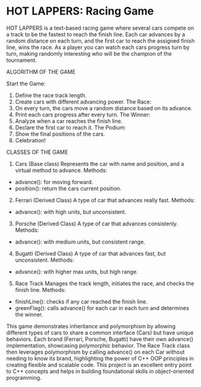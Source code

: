 # HOT LAPPERS: Racing Game

HOT LAPPERS is a text-based racing game where several cars compete on a track to be the fastest to reach the finish line. Each car advances by a random distance on each turn, and the first car to reach the assigned finish line, wins the race. As a player you can watch each cars progress turn by turn, making randomly interesting who will be the champion of the tournament.

ALGORITHM OF THE GAME

Start the Game:
  1. Define the race track length.
  2. Create cars with different advancing power.
The Race:
  3. On every turn, the cars move a random distance based on its advance.
  4. Print each cars progress after every turn.
The Winner:
  5. Analyze when a car reaches the finish line.
  6. Declare the first car to reach it.
The Podium:
  7. Show the final positions of the cars.
  8. Celebration!

CLASSES OF THE GAME

1. Cars (Base class)
Represents the car with name and position, and a virtual method to advance.
Methods:
 - advance(): for moving forward.
 - position(): return the cars current position.
2. Ferrari (Derived Class)
A type of car that advances really fast.
Methods:
 - advance(): with high units, but unconsistent.
3. Porsche (Derived Class)
A type of car that advances consistenly.
Methods:
 - advance(): with medium units, but consistent range.
4. Bugatti (Derived Class)
A type of car that advances fast, but unconsistent.
Methods:
 - advance(): with higher max units, but high range.
5. Race Track
Manages the track length, initiates the race, and checks the finish line.
Methods:
 - finishLine(): checks if any car reached the finish line.
 - greenFlag(): calls advance() for each car in each turn and determines the winner.

This game demonstrates inheritance and polymorphism by allowing different types of cars to share a common interface (Cars) but have unique behaviors. Each brand (Ferrari, Porsche, Bugatti) have their own advance() implementation, showcasing polymorphic behavior. The Race Track class then leverages polymorphism by calling advance() on each Car without needing to know its brand, highlighting the power of C++ OOP principles in creating flexible and scalable code. This project is an excellent entry point to C++ concepts and helps in building foundational skills in object-oriented programming.  
